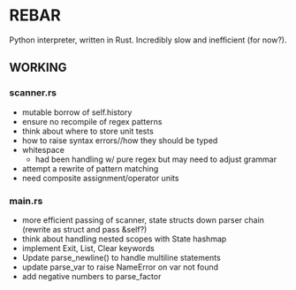 # REBAR

Python interpreter, written in Rust. Incredibly slow and inefficient (for now?).

## WORKING

### scanner.rs

* mutable borrow of self.history
* ensure no recompile of regex patterns
* think about where to store unit tests
* how to raise syntax errors//how they should be typed
* whitespace
   * had been handling w/ pure regex but may need to adjust grammar
* attempt a rewrite of pattern matching
* need composite assignment/operator units

### main.rs

* more efficient passing of scanner, state structs down parser chain (rewrite as struct and pass &self?)
* think about handling nested scopes with State hashmap
* implement Exit, List, Clear keywords
* Update parse_newline() to handle multiline statements
* update parse_var to raise NameError on var not found
* add negative numbers to parse_factor
